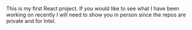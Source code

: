 This is my first React project. If you would like to see what I have been working on recently I will need to show you in person since the repos are private and for Intel.
